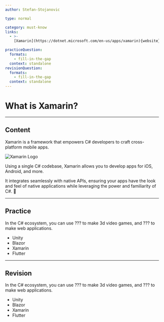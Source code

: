 ```yaml
---
author: Stefan-Stojanovic

type: normal

category: must-know
links:
  - >-
    [Xamarin](https://dotnet.microsoft.com/en-us/apps/xamarin){website}

practiceQuestion:
  formats:
    - fill-in-the-gap
  context: standalone
revisionQuestion:
  formats:
    - fill-in-the-gap
  context: standalone
---
```


# What is Xamarin?

---

## Content

Xamarin is a framework that empowers C# developers to craft cross-platform mobile apps. 

![Xamarin Logo](https://img.enkipro.com/0d8178fd9ef1ca1609f1e74d81e7a2ba.png)

Using a single C# codebase, Xamarin allows you to develop apps for iOS, Android, and more. 

It integrates seamlessly with native APIs, ensuring your apps have the look and feel of native applications while leveraging the power and familiarity of C#. 📱

---

## Practice

In the C# ecosystem, you can use ??? to make 3d video games, and ??? to make web applications. 

- Unity
- Blazor
- Xamarin
- Flutter

---

## Revision


In the C# ecosystem, you can use ??? to make 3d video games, and ??? to make web applications. 

- Unity
- Blazor
- Xamarin
- Flutter